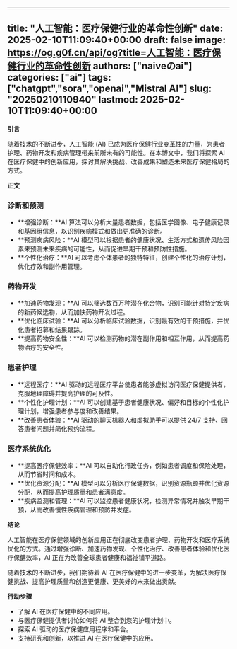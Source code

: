 
---
title: "人工智能：医疗保健行业的革命性创新"
date: 2025-02-10T11:09:40+00:00
draft: false
image: https://og.g0f.cn/api/og?title=人工智能：医疗保健行业的革命性创新
authors: ["naiveのai"]
categories: ["ai"]
tags: ["chatgpt","sora","openai","Mistral AI"]
slug: "20250210110940"
lastmod: 2025-02-10T11:09:40+00:00
---
**引言**

随着技术的不断进步，人工智能 (AI) 已成为医疗保健行业变革性的力量，为患者护理、药物开发和疾病管理带来前所未有的可能性。在本博文中，我们将探索 AI 在医疗保健中的创新应用，探讨其解决挑战、改善成果和塑造未来医疗保健格局的方式。

**正文**

### 诊断和预测

* **增强诊断：**AI 算法可以分析大量患者数据，包括医学图像、电子健康记录和基因组信息，以识别疾病模式和做出更准确的诊断。
* **预测疾病风险：**AI 模型可以根据患者的健康状况、生活方式和遗传风险因素来预测未来疾病的可能性，从而促进早期干预和预防性措施。
* **个性化治疗：**AI 可以考虑个体患者的独特特征，创建个性化的治疗计划，优化疗效和副作用管理。

### 药物开发

* **加速药物发现：**AI 可以筛选数百万种潜在化合物，识别可能针对特定疾病的新药候选物，从而加快药物开发过程。
* **优化临床试验：**AI 可以分析临床试验数据，识别最有效的干预措施，并优化患者招募和结果跟踪。
* **提高药物安全性：**AI 可以检测药物的潜在副作用和相互作用，从而提高药物治疗的安全性。

### 患者护理

* **远程医疗：**AI 驱动的远程医疗平台使患者能够虚拟访问医疗保健提供者，克服地理障碍并提高护理的可及性。
* **个性化护理计划：**AI 可以创建基于患者健康状况、偏好和目标的个性化护理计划，增强患者参与度和改善结果。
* **改善患者体验：**AI 驱动的聊天机器人和虚拟助手可以提供 24/7 支持、回答患者问题并简化预约流程。

### 医疗系统优化

* **提高医疗保健效率：**AI 可以自动化行政任务，例如患者调度和保险处理，从而节省时间和成本。
* **优化资源分配：**AI 模型可以分析医疗保健数据，识别资源瓶颈并优化资源分配，从而提高护理质量和患者满意度。
* **疾病监测和管理：**AI 可以监控患者健康状况，检测异常情况并触发早期干预，从而改善慢性疾病管理和预防并发症。

**结论**

人工智能在医疗保健领域的创新应用正在彻底改变患者护理、药物开发和医疗系统优化的方式。通过增强诊断、加速药物发现、个性化治疗、改善患者体验和优化医疗保健效率，AI 正在为改善全球患者健康和福祉铺平道路。

随着技术的不断进步，我们期待着 AI 在医疗保健中的进一步变革，为解决医疗保健挑战、提高护理质量和创造更健康、更美好的未来做出贡献。

**行动步骤**

* 了解 AI 在医疗保健中的不同应用。
* 与医疗保健提供者讨论如何将 AI 整合到您的护理计划中。
* 探索 AI 驱动的医疗保健应用程序和平台。
* 支持研究和创新，以推进 AI 在医疗保健中的应用。